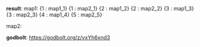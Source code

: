 **result**:
map1:
{1 : map1_1}
{1 : map2_1}
{2 : map1_2}
{2 : map2_2}
{3 : map1_3}
{3 : map2_3}
{4 : map1_4}
{5 : map2_5}

map2:

**godbolt**: https://godbolt.org/z/vxYh6xnd3